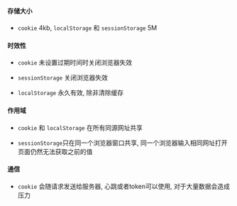 #### 存储大小

- `cookie` 4kb, `localStorage` 和 `sessionStorage` 5M

#### 时效性

- `cookie` 未设置过期时间时关闭浏览器失效

- `sessionStorage` 关闭浏览器失效

- `localStorage` 永久有效, 除非清除缓存

#### 作用域

- `cookie` 和 `localStorage` 在所有同源网址共享

- `sessionStorage`只在同一个浏览器窗口共享, 同一个浏览器输入相同网址打开页面仍然无法获取之前的值

#### 通信


- `cookie` 会随请求发送给服务器, 心跳或者token可以使用, 对于大量数据会造成压力
